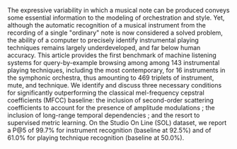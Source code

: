 The expressive variability in which a musical note can be produced conveys some essential information to the modeling of orchestration and style.
Yet, although the automatic recognition of a musical instrument from the recording of a single "ordinary" note is now considered a solved problem, the ability of a computer to precisely identify instrumental playing techniques remains largely underdeveloped, and far below human accuracy.
This article provides the first benchmark of machine listening systems for query-by-example browsing among among 143 instrumental playing techniques, including the most contemporary, for 16 instruments in the symphonic orchestra, thus amounting to 469 triplets of instrument, mute, and technique. We identify and discuss three necessary conditions for significantly outperforming the classical mel-frequency cepstral coefficients (MFCC) baseline: the inclusion of second-order scattering coefficients to account for the presence of amplitude modulations ; the inclusion of long-range temporal dependencies ; and the resort to supervised metric learning. On the Studio On Line (SOL) dataset, we report a P@5 of 99.7% for instrument recognition (baseline at 92.5%) and of 61.0% for playing technique recognition (baseline at 50.0%).